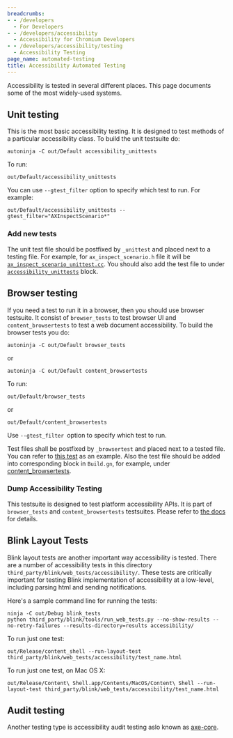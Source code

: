 ```yaml
---
breadcrumbs:
- - /developers
  - For Developers
- - /developers/accessibility
  - Accessibility for Chromium Developers
- - /developers/accessibility/testing
  - Accessibility Testing
page_name: automated-testing
title: Accessibility Automated Testing
---
```


Accessibility is tested in several different places. This page documents some of
the most widely-used systems.

## Unit testing

This is the most basic accessibility testing. It is designed to test methods of
a particular accessibility class. To build the unit testsuite do:

```none
autoninja -C out/Default accessibility_unittests
```

To run:

```none
out/Default/accessibility_unittests
```

You can use `--gtest_filter` option to specify which test to run. For example:

```none
out/Default/accessibility_unittests --gtest_filter="AXInspectScenario*" 
```

### Add new tests

The unit test file should be postfixed by `_unittest` and placed next to a
testing file. For example, for `ax_inspect_scenario.h` file it will be
[`ax_inspect_scenario_unittest.cc`](https://source.chromium.org/chromium/chromium/src/+/main:ui/accessibility/platform/inspect/ax_inspect_scenario_unittest.cc).
You should also add the test file to under
[`accessibility_unittests`](https://source.chromium.org/chromium/chromium/src/+/main:ui/accessibility/BUILD.gn;l=222)
block.

## Browser testing

If you need a test to run it in a browser, then you should use browser
testsuite. It consist of `browser_tests` to test browser UI and
`content_browsertests` to test a web document accessibility. To build the
browser tests you do:

```none
autoninja -C out/Default browser_tests
```

or

```none
autoninja -C out/Default content_browsertests
```

To run:

```none
out/Default/browser_tests
```

or

```none
out/Default/content_browsertests
```

Use `--gtest_filter `option to specify which test to run.

Test files shall be postfixed by `_browsertest` and placed next to a tested
file. You can refer to [this
test](https://source.chromium.org/chromium/chromium/src/+/main:content/browser/accessibility/accessibility_tree_formatter_mac_browsertest.mm)
as an example. Also the test file should be added into corresponding block in
`Build.gn`, for example, under
[content_browsertests](https://source.chromium.org/chromium/chromium/src/+/main:content/test/BUILD.gn?q=%22test(%22content_browsertests%22)%20%7B%22&ss=chromium%2Fchromium%2Fsrc).

### Dump Accessibility Testing

This testsuite is designed to test platform accessibility APIs. It is part of
`browser_tests` and `content_browsertests` testsuites. Please refer to [the
docs](https://source.chromium.org/chromium/chromium/src/+/main:content/test/data/accessibility/readme.md)
for details.

## Blink Layout Tests

Blink layout tests are another important way accessibility is tested. There are
a number of accessibility tests in this directory
`third_party/blink/web_tests/accessibility/`. These tests are critically
important for testing Blink implementation of accessibility at a low-level,
including parsing html and sending notifications.

Here's a sample command line for running the tests:

```none
ninja -C out/Debug blink_tests
python third_party/blink/tools/run_web_tests.py --no-show-results --no-retry-failures --results-directory=results accessibility/
```

To run just one test:

```none
out/Release/content_shell --run-layout-test third_party/blink/web_tests/accessibility/test_name.html
```

To run just one test, on Mac OS X:

```none
out/Release/Content\ Shell.app/Contents/MacOS/Content\ Shell --run-layout-test third_party/blink/web_tests/accessibility/test_name.html
```

## Audit testing

Another testing type is accessibility audit testing aslo known as
[axe-core](/developers/accessibility/testing/axe-core).
